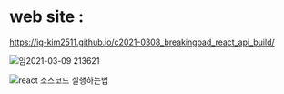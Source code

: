 # web site :
https://ig-kim2511.github.io/c2021-0308_breakingbad_react_api_build/

![임2021-03-09 213621](https://user-images.githubusercontent.com/59094101/110567929-41ee3980-8120-11eb-8481-58512d47dee3.jpg)


![react 소스코드 실행하는법 ](https://user-images.githubusercontent.com/59094101/108778842-01919780-7534-11eb-9a88-a9362bb67af4.jpg)
